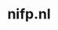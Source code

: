 ---
layout: post
title:  "nifp.nl"
internal_url:  "/dutchgov/nifp.nl.html"
subdomains_count: 7
all_subdomains_count: 9
urls_count: 6
ssl_rank: 0
http_rank: 74
url_link: /data/nifp.nl/urls.txt
all_subdomains_link: /data/nifp.nl/all_subdomains.txt
subdomains_link: /data/nifp.nl/subdomains.txt
categories: dutchgov
---